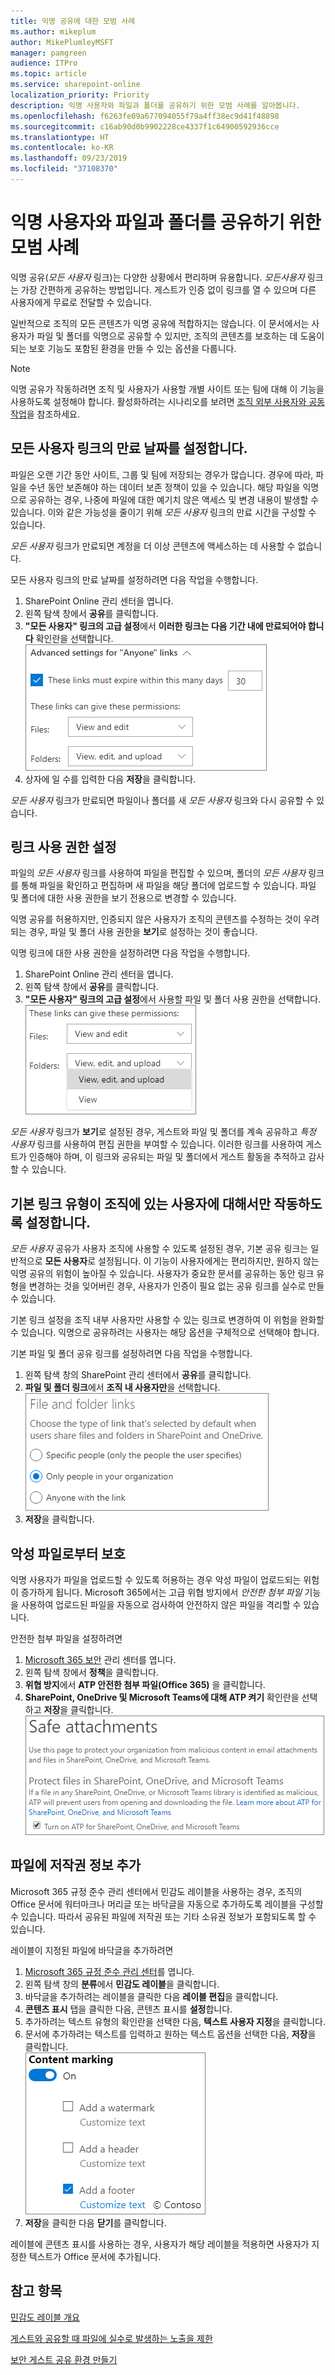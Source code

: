 ```yaml
---
title: 익명 공유에 대한 모범 사례
ms.author: mikeplum
author: MikePlumleyMSFT
manager: pamgreen
audience: ITPro
ms.topic: article
ms.service: sharepoint-online
localization_priority: Priority
description: 익명 사용자와 파일과 폴더를 공유하기 위한 모범 사례를 알아봅니다.
ms.openlocfilehash: f6263fe09a677094055f79a4ff38ec9d41f48898
ms.sourcegitcommit: c16ab90d0b9902228ce4337f1c64900592936cce
ms.translationtype: HT
ms.contentlocale: ko-KR
ms.lasthandoff: 09/23/2019
ms.locfileid: "37108370"
---
```

# <a name="best-practices-for-sharing-files-and-folders-with-anonymous-users"></a>익명 사용자와 파일과 폴더를 공유하기 위한 모범 사례

익명 공유(*모든 사용자* 링크)는 다양한 상황에서 편리하며 유용합니다. *모든사용자* 링크는 가장 간편하게 공유하는 방법입니다. 게스트가 인증 없이 링크를 열 수 있으며 다른 사용자에게 무료로 전달할 수 있습니다.

일반적으로 조직의 모든 콘텐츠가 익명 공유에 적합하지는 않습니다. 이 문서에서는 사용자가 파일 및 폴더를 익명으로 공유할 수 있지만, 조직의 콘텐츠를 보호하는 데 도움이 되는 보호 기능도 포함된 환경을 만들 수 있는 옵션을 다룹니다.

> [!NOTE]
> 익명 공유가 작동하려면 조직 및 사용자가 사용할 개별 사이트 또는 팀에 대해 이 기능을 사용하도록 설정해야 합니다. 활성화하려는 시나리오를 보려면 [조직 외부 사용자와 공동 작업](collaborating-with-people-outside-your-organization.md)을 참조하세요.

## <a name="set-an-expiration-date-for-anyone-links"></a>모든 사용자 링크의 만료 날짜를 설정합니다.

파일은 오랜 기간 동안 사이트, 그룹 및 팀에 저장되는 경우가 많습니다. 경우에 따라, 파일을 수년 동안 보존해야 하는 데이터 보존 정책이 있을 수 있습니다. 해당 파일을 익명으로 공유하는 경우, 나중에 파일에 대한 예기치 않은 액세스 및 변경 내용이 발생할 수 있습니다. 이와 같은 가능성을 줄이기 위해 *모든 사용자* 링크의 만료 시간을 구성할 수 있습니다.

*모든 사용자* 링크가 만료되면 계정을 더 이상 콘텐츠에 액세스하는 데 사용할 수 없습니다.

모든 사용자 링크의 만료 날짜를 설정하려면 다음 작업을 수행합니다.
1. SharePoint Online 관리 센터을 엽니다.
2. 왼쪽 탐색 창에서 **공유**를 클릭합니다.
3. **"모든 사용자" 링크의 고급 설정**에서 **이러한 링크는 다음 기간 내에 만료되어야 합니다** 확인란을 선택합니다.</br>
   ![SharePoint 조직 수준 모든 사용자 링크 만료 설정 스크린샷](media/sharepoint-organization-anyone-link-expiration.png)
4. 상자에 일 수를 입력한 다음 **저장**을 클릭합니다.

*모든 사용자* 링크가 만료되면 파일이나 폴더를 새 *모든 사용자* 링크와 다시 공유할 수 있습니다.

## <a name="set-link-permissions"></a>링크 사용 권한 설정

파일의 *모든 사용자* 링크를 사용하여 파일을 편집할 수 있으며, 폴더의 *모든 사용자* 링크를 통해 파일을 확인하고 편집하며 새 파일을 해당 폴더에 업로드할 수 있습니다. 파일 및 폴더에 대한 사용 권한을 보기 전용으로 변경할 수 있습니다.

익명 공유를 허용하지만, 인증되지 않은 사용자가 조직의 콘텐츠를 수정하는 것이 우려되는 경우, 파일 및 폴더 사용 권한을 **보기**로 설정하는 것이 좋습니다.

익명 링크에 대한 사용 권한을 설정하려면 다음 작업을 수행합니다.
1. SharePoint Online 관리 센터을 엽니다.
2. 왼쪽 탐색 창에서 **공유**를 클릭합니다.
3. **"모든 사용자" 링크의 고급 설정**에서 사용할 파일 및 폴더 사용 권한을 선택합니다.</br>
   ![SharePoint 조직 수준 모든 사용자 링크 사용 권한 설정 스크린샷](media/sharepoint-organization-anyone-link-permissions.png)

*모든 사용자* 링크가 **보기**로 설정된 경우, 게스트와 파일 및 폴더를 계속 공유하고 *특정 사용자* 링크를 사용하여 편집 권한을 부여할 수 있습니다. 이러한 링크를 사용하여 게스트가 인증해야 하며, 이 링크와 공유되는 파일 및 폴더에서 게스트 활동을 추적하고 감사할 수 있습니다.

## <a name="set-default-link-type-to-only-work-for-people-in-your-organization"></a>기본 링크 유형이 조직에 있는 사용자에 대해서만 작동하도록 설정합니다.

*모든 사용자* 공유가 사용자 조직에 사용할 수 있도록 설정된 경우, 기본 공유 링크는 일반적으로 **모든 사용자**로 설정됩니다. 이 기능이 사용자에게는 편리하지만, 원하지 않는 익명 공유의 위험이 높아질 수 있습니다. 사용자가 중요한 문서를 공유하는 동안 링크 유형을 변경하는 것을 잊어버린 경우, 사용자가 인증이 필요 없는 공유 링크를 실수로 만들 수 있습니다.

기본 링크 설정을 조직 내부 사용자만 사용할 수 있는 링크로 변경하여 이 위험을 완화할 수 있습니다. 익명으로 공유하려는 사용자는 해당 옵션을 구체적으로 선택해야 합니다.

기본 파일 및 폴더 공유 링크를 설정하려면 다음 작업을 수행합니다.
1. 왼쪽 탐색 창의 SharePoint 관리 센터에서 **공유**를 클릭합니다.
2. **파일 및 폴더 링크**에서 **조직 내 사용자만**을 선택합니다.</br>
   ![SharePoint 기본 링크 유형 설정 스크린샷](media/sharepoint-default-sharing-link-company-link.png)
3. **저장**을 클릭합니다.

## <a name="protect-against-malicious-files"></a>악성 파일로부터 보호

익명 사용자가 파일을 업로드할 수 있도록 허용하는 경우 악성 파일이 업로드되는 위험이 증가하게 됩니다. Microsoft 365에서는 고급 위협 방지에서 *안전한 첨부 파일* 기능을 사용하여 업로드된 파일을 자동으로 검사하여 안전하지 않은 파일을 격리할 수 있습니다.

안전한 첨부 파일을 설정하려면
1. [Microsoft 365 보안](https://security.microsoft.com) 관리 센터를 엽니다.
2. 왼쪽 탐색 창에서 **정책**을 클릭합니다.
3. **위협 방지**에서 **ATP 안전한 첨부 파일(Office 365)** 을 클릭합니다.
4. **SharePoint, OneDrive 및 Microsoft Teams에 대해 ATP 켜기** 확인란을 선택하고 **저장**을 클릭합니다. </br>
   ![보안 및 규정 준수 센터의 안전한 첨부 파일 설정 스크린샷](media/safe-attachments-setting.png)

## <a name="add-copyright-information-to-your-files"></a>파일에 저작권 정보 추가

Microsoft 365 규정 준수 관리 센터에서 민감도 레이블을 사용하는 경우, 조직의 Office 문서에 워터마크나 머리글 또는 바닥글을 자동으로 추가하도록 레이블을 구성할 수 있습니다. 따라서 공유된 파일에 저작권 또는 기타 소유권 정보가 포함되도록 할 수 있습니다.

레이블이 지정된 파일에 바닥글을 추가하려면
1. [Microsoft 365 규정 준수 관리 센터](https://compliance.microsoft.com)를 엽니다.
2. 왼쪽 탐색 창의 **분류**에서 **민감도 레이블**을 클릭합니다.
3. 바닥글을 추가하려는 레이블을 클릭한 다음 **레이블 편집**을 클릭합니다.
4. **콘텐츠 표시** 탭을 클릭한 다음, 콘텐츠 표시를 **설정**합니다. 
5. 추가하려는 텍스트 유형의 확인란을 선택한 다음, **텍스트 사용자 지정**을 클릭합니다.
6. 문서에 추가하려는 텍스트를 입력하고 원하는 텍스트 옵션을 선택한 다음, **저장**을 클릭합니다.</br>
   ![민감도 레이블의 콘텐츠 표시 설정 스크린샷](media/content-marking-for-anonymous-sharing.png)
7. **저장**을 클릭한 다음 **닫기**를 클릭합니다.

레이블에 콘텐츠 표시를 사용하는 경우, 사용자가 해당 레이블을 적용하면 사용자가 지정한 텍스트가 Office 문서에 추가됩니다.

## <a name="see-also"></a>참고 항목


[민감도 레이블 개요](https://docs.microsoft.com/Office365/SecurityCompliance/sensitivity-labels)

[게스트와 공유할 때 파일에 실수로 발생하는 노출을 제한](sharing-limit-accidental-exposure.md)

[보안 게스트 공유 환경 만들기](create-a-secure-guest-sharing-environment.md)